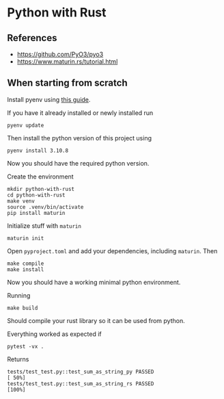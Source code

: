 # Python with Rust

## References
* https://github.com/PyO3/pyo3
* https://www.maturin.rs/tutorial.html

## When starting from scratch

Install pyenv using [this guide](https://github.com/pyenv/pyenv#installation).

If you have it already installed or newly installed run

    pyenv update

Then install the python version of this project using

    pyenv install 3.10.8

Now you should have the required python version.

Create the environment

    mkdir python-with-rust
    cd python-with-rust
    make venv
    source .venv/bin/activate
    pip install maturin

Initialize stuff with `maturin`

    maturin init

Open `pyproject.toml` and add your dependencies, including `maturin`. Then

    make compile
    make install

Now you should have a working minimal python environment.

Running

    make build

Should compile your rust library so it can be used from python.

Everything worked as expected if

    pytest -vx .

Returns

    tests/test_test.py::test_sum_as_string_py PASSED                                   [ 50%]
    tests/test_test.py::test_sum_as_string_rs PASSED                                   [100%]